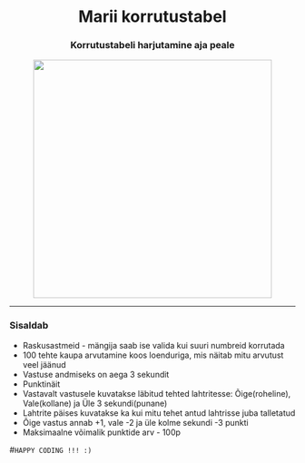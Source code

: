 <h1 align="center">
    <strong>Marii korrutustabel</strong>
</h1>
<h3 align="center">
    <p>Korrutustabeli harjutamine aja peale</p>
</h3>

<p align="center"><img src="https://user-images.githubusercontent.com/34022590/116037981-83f02200-a671-11eb-874b-c48e2b2531a8.png" width="420px"></p>

<hr>

### Sisaldab
* Raskusastmeid - mängija saab ise valida kui suuri numbreid korrutada
* 100 tehte kaupa arvutamine koos loenduriga, mis näitab mitu arvutust veel jäänud
* Vastuse andmiseks on aega 3 sekundit
* Punktinäit
* Vastavalt vastusele kuvatakse läbitud tehted lahtritesse: Õige(roheline), Vale(kollane) ja Üle 3 sekundi(punane)
* Lahtrite päises kuvatakse ka kui mitu tehet antud lahtrisse juba talletatud
* Õige vastus annab +1, vale -2 ja üle kolme sekundi -3 punkti
* Maksimaalne võimalik punktide arv - 100p

#`HAPPY CODING !!! :)`

